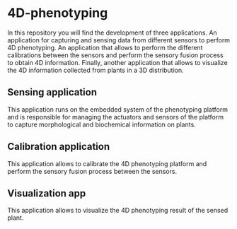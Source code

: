 # 4D-phenotyping

In this repository you will find the development of three applications. An application for capturing and sensing data from different sensors to perform 4D phenotyping. An application that allows to perform the different calibrations between the sensors and perform the sensory fusion process to obtain 4D information. Finally, another application that allows to visualize the 4D information collected from plants in a 3D distribution.

## Sensing application

This application runs on the embedded system of the phenotyping platform and is responsible for managing the actuators and sensors of the platform to capture morphological and biochemical information on plants.

## Calibration application

This application allows to calibrate the 4D phenotyping platform and perform the sensory fusion process between the sensors.

## Visualization app

This application allows to visualize the 4D phenotyping result of the sensed plant.